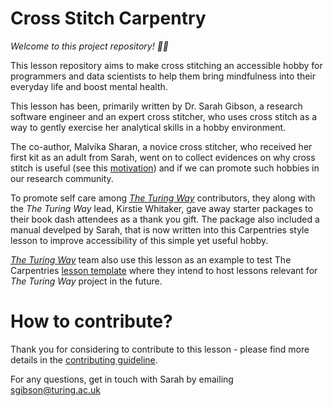 # Cross Stitch Carpentry

*Welcome to this project repository! 🎉🎉*

This lesson repository aims to make cross stitching an accessible hobby for programmers and data scientists to help them bring mindfulness into their everyday life and boost mental health.

This lesson has been, primarily written by Dr. Sarah Gibson, a research software engineer and an expert cross stitcher, who uses cross stitch as a way to gently exercise her analytical skills in a hobby environment.

The co-author, Malvika Sharan, a novice cross stitcher, who received her first kit as an adult from Sarah, went on to collect evidences on why cross stitch is useful (see this [motivation](https://sgibson91.github.io/cross-stitch-carpentry/motivation/index.html)) and if we can promote such hobbies in our research community.

To promote self care among [_The Turing Way_](https://github.com/alan-turing-institute/the-turing-way) contributors, they along with the _The Turing Way_ lead, Kirstie Whitaker, gave away starter packages to their book dash attendees as a thank you gift. 
The package also included a manual develped by Sarah, that is now written into this Carpentries style lesson to improve accessibility of this simple yet useful hobby.

[_The Turing Way_](https://github.com/alan-turing-institute/the-turing-way) team also use this lesson as an example to test The Carpentries [lesson template](https://github.com/carpentries/lesson-example) where they intend to host lessons relevant for _The Turing Way_ project in the future.

# How to contribute?

Thank you for considering to contribute to this lesson - please find more details in the [contributing guideline](https://github.com/sgibson91/cross-stitch-carpentry/blob/gh-pages/CONTRIBUTING.md).

For any questions, get in touch with Sarah by emailing [sgibson@turing.ac.uk](mailto:sgibson@turing.ac.uk)
